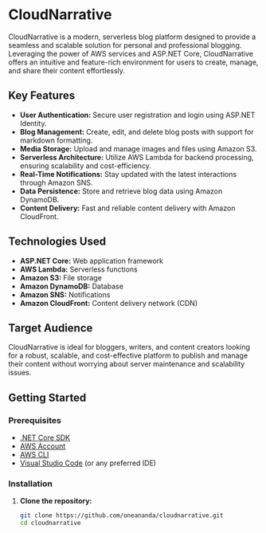 # CloudNarrative

CloudNarrative is a modern, serverless blog platform designed to provide a seamless and scalable solution for personal and professional blogging. Leveraging the power of AWS services and ASP.NET Core, CloudNarrative offers an intuitive and feature-rich environment for users to create, manage, and share their content effortlessly.

## Key Features
- **User Authentication:** Secure user registration and login using ASP.NET Identity.
- **Blog Management:** Create, edit, and delete blog posts with support for markdown formatting.
- **Media Storage:** Upload and manage images and files using Amazon S3.
- **Serverless Architecture:** Utilize AWS Lambda for backend processing, ensuring scalability and cost-efficiency.
- **Real-Time Notifications:** Stay updated with the latest interactions through Amazon SNS.
- **Data Persistence:** Store and retrieve blog data using Amazon DynamoDB.
- **Content Delivery:** Fast and reliable content delivery with Amazon CloudFront.

## Technologies Used
- **ASP.NET Core:** Web application framework
- **AWS Lambda:** Serverless functions
- **Amazon S3:** File storage
- **Amazon DynamoDB:** Database
- **Amazon SNS:** Notifications
- **Amazon CloudFront:** Content delivery network (CDN)

## Target Audience
CloudNarrative is ideal for bloggers, writers, and content creators looking for a robust, scalable, and cost-effective platform to publish and manage their content without worrying about server maintenance and scalability issues.

## Getting Started

### Prerequisites
- [.NET Core SDK](https://dotnet.microsoft.com/download)
- [AWS Account](https://aws.amazon.com/)
- [AWS CLI](https://aws.amazon.com/cli/)
- [Visual Studio Code](https://code.visualstudio.com/) (or any preferred IDE)

### Installation
1. **Clone the repository:**
   ```bash
   git clone https://github.com/oneananda/cloudnarrative.git
   cd cloudnarrative
